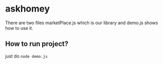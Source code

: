 # askhomey

There are two files marketPlace.js which is our library and demo.js shows how to use it.

## How to run project?
just do ``node demo.js``
